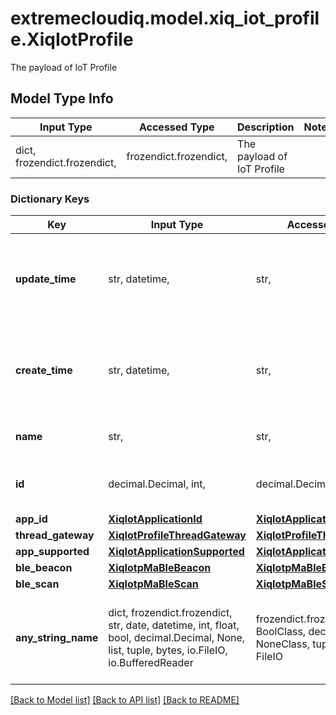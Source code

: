 # extremecloudiq.model.xiq_iot_profile.XiqIotProfile

The payload of IoT Profile

## Model Type Info
Input Type | Accessed Type | Description | Notes
------------ | ------------- | ------------- | -------------
dict, frozendict.frozendict,  | frozendict.frozendict,  | The payload of IoT Profile | 

### Dictionary Keys
Key | Input Type | Accessed Type | Description | Notes
------------ | ------------- | ------------- | ------------- | -------------
**update_time** | str, datetime,  | str,  | The last update time | value must conform to RFC-3339 date-time
**create_time** | str, datetime,  | str,  | The create time | value must conform to RFC-3339 date-time
**name** | str,  | str,  | The IoT profile name | 
**id** | decimal.Decimal, int,  | decimal.Decimal,  | The unique identifier | value must be a 64 bit integer
**app_id** | [**XiqIotApplicationId**](XiqIotApplicationId.md) | [**XiqIotApplicationId**](XiqIotApplicationId.md) |  | [optional] 
**thread_gateway** | [**XiqIotProfileThreadGateway**](XiqIotProfileThreadGateway.md) | [**XiqIotProfileThreadGateway**](XiqIotProfileThreadGateway.md) |  | [optional] 
**app_supported** | [**XiqIotApplicationSupported**](XiqIotApplicationSupported.md) | [**XiqIotApplicationSupported**](XiqIotApplicationSupported.md) |  | [optional] 
**ble_beacon** | [**XiqIotpMaBleBeacon**](XiqIotpMaBleBeacon.md) | [**XiqIotpMaBleBeacon**](XiqIotpMaBleBeacon.md) |  | [optional] 
**ble_scan** | [**XiqIotpMaBleScan**](XiqIotpMaBleScan.md) | [**XiqIotpMaBleScan**](XiqIotpMaBleScan.md) |  | [optional] 
**any_string_name** | dict, frozendict.frozendict, str, date, datetime, int, float, bool, decimal.Decimal, None, list, tuple, bytes, io.FileIO, io.BufferedReader | frozendict.frozendict, str, BoolClass, decimal.Decimal, NoneClass, tuple, bytes, FileIO | any string name can be used but the value must be the correct type | [optional]

[[Back to Model list]](../../README.md#documentation-for-models) [[Back to API list]](../../README.md#documentation-for-api-endpoints) [[Back to README]](../../README.md)

